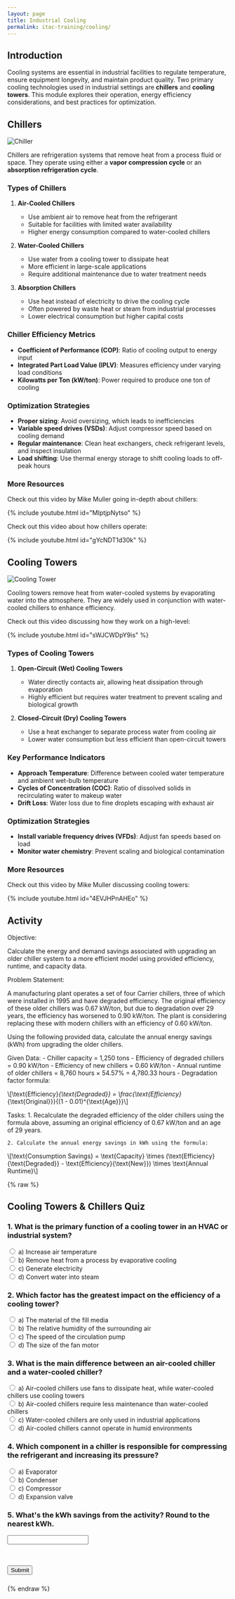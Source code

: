 ```yaml
---
layout: page
title: Industrial Cooling
permalink: itac-training/cooling/
---
```


## Introduction
Cooling systems are essential in industrial facilities to regulate temperature, ensure equipment longevity, and maintain product quality. Two primary cooling technologies used in industrial settings are **chillers** and **cooling towers**. This module explores their operation, energy efficiency considerations, and best practices for optimization.

## Chillers

![Chiller](/assets/chiller.jpg)

Chillers are refrigeration systems that remove heat from a process fluid or space. They operate using either a **vapor compression cycle** or an **absorption refrigeration cycle**.

### Types of Chillers
1. **Air-Cooled Chillers**
   - Use ambient air to remove heat from the refrigerant
   - Suitable for facilities with limited water availability
   - Higher energy consumption compared to water-cooled chillers
   
2. **Water-Cooled Chillers**
   - Use water from a cooling tower to dissipate heat
   - More efficient in large-scale applications
   - Require additional maintenance due to water treatment needs

3. **Absorption Chillers**
   - Use heat instead of electricity to drive the cooling cycle
   - Often powered by waste heat or steam from industrial processes
   - Lower electrical consumption but higher capital costs

### Chiller Efficiency Metrics
- **Coefficient of Performance (COP)**: Ratio of cooling output to energy input
- **Integrated Part Load Value (IPLV)**: Measures efficiency under varying load conditions
- **Kilowatts per Ton (kW/ton)**: Power required to produce one ton of cooling

### Optimization Strategies
- **Proper sizing**: Avoid oversizing, which leads to inefficiencies
- **Variable speed drives (VSDs)**: Adjust compressor speed based on cooling demand
- **Regular maintenance**: Clean heat exchangers, check refrigerant levels, and inspect insulation
- **Load shifting**: Use thermal energy storage to shift cooling loads to off-peak hours

### More Resources

Check out this video by Mike Muller going in-depth about chillers:

{% include youtube.html id="MIptjpNytso" %}

Check out this video about how chillers operate: 

{% include youtube.html id="gYcNDT1d30k" %}

## Cooling Towers

![Cooling Tower](/assets/cooling-tower.jpg)

Cooling towers remove heat from water-cooled systems by evaporating water into the atmosphere. They are widely used in conjunction with water-cooled chillers to enhance efficiency.

Check out this video discussing how they work on a high-level: 

{% include youtube.html id="sWJCWDpY9is" %}

### Types of Cooling Towers
1. **Open-Circuit (Wet) Cooling Towers**
   - Water directly contacts air, allowing heat dissipation through evaporation
   - Highly efficient but requires water treatment to prevent scaling and biological growth

2. **Closed-Circuit (Dry) Cooling Towers**
   - Use a heat exchanger to separate process water from cooling air
   - Lower water consumption but less efficient than open-circuit towers

### Key Performance Indicators
- **Approach Temperature**: Difference between cooled water temperature and ambient wet-bulb temperature
- **Cycles of Concentration (COC)**: Ratio of dissolved solids in recirculating water to makeup water
- **Drift Loss**: Water loss due to fine droplets escaping with exhaust air

### Optimization Strategies
- **Install variable frequency drives (VFDs)**: Adjust fan speeds based on load
- **Monitor water chemistry**: Prevent scaling and biological contamination

### More Resources

Check out this video by Mike Muller discussing cooling towers: 

{% include youtube.html id="4EVJHPnAHEo" %}


## Activity

Objective:

Calculate the energy and demand savings associated with upgrading an older chiller system to a more efficient model using provided efficiency, runtime, and capacity data.

Problem Statement:

A manufacturing plant operates a set of four Carrier chillers, three of which were installed in 1995 and have degraded efficiency. The original efficiency of these older chillers was 0.67 kW/ton, but due to degradation over 29 years, the efficiency has worsened to 0.90 kW/ton. The plant is considering replacing these with modern chillers with an efficiency of 0.60 kW/ton.

Using the following provided data, calculate the annual energy savings (kWh) from upgrading the older chillers.

Given Data:
	- Chiller capacity = 1,250 tons
	- Efficiency of degraded chillers = 0.90 kW/ton
	- Efficiency of new chillers = 0.60 kW/ton
	- Annual runtime of older chillers = 8,760 hours × 54.57% = 4,780.33 hours
	- Degradation factor formula:

\\[\text{Efficiency}_{\text{Degraded}} = \frac{\text{Efficiency}_{\text{Original}}}{(1 - 0.01)^{\text{Age}}}\\]

Tasks:
	1. Recalculate the degraded efficiency of the older chillers using the formula above, assuming an original efficiency of 0.67 kW/ton and an age of 29 years.

	2. Calculate the annual energy savings in kWh using the formula:

\\[\text{Consumption Savings} = \text{Capacity} \times (\text{Efficiency}{\text{Degraded}} - \text{Efficiency}{\text{New}}) \times \text{Annual Runtime}\\]

{% raw %}
<h2>Cooling Towers & Chillers Quiz</h2>

<h3>1. What is the primary function of a cooling tower in an HVAC or industrial system?</h3>
<input type="radio" name="q1" value="a"> a) Increase air temperature<br>
<input type="radio" name="q1" value="b"> b) Remove heat from a process by evaporative cooling<br>
<input type="radio" name="q1" value="c"> c) Generate electricity<br>
<input type="radio" name="q1" value="d"> d) Convert water into steam<br>

<h3>2. Which factor has the greatest impact on the efficiency of a cooling tower?</h3>
<input type="radio" name="q2" value="a"> a) The material of the fill media<br>
<input type="radio" name="q2" value="b"> b) The relative humidity of the surrounding air<br>
<input type="radio" name="q2" value="c"> c) The speed of the circulation pump<br>
<input type="radio" name="q2" value="d"> d) The size of the fan motor<br>

<h3>3. What is the main difference between an air-cooled chiller and a water-cooled chiller?</h3>
<input type="radio" name="q3" value="a"> a) Air-cooled chillers use fans to dissipate heat, while water-cooled chillers use cooling towers<br>
<input type="radio" name="q3" value="b"> b) Air-cooled chillers require less maintenance than water-cooled chillers<br>
<input type="radio" name="q3" value="c"> c) Water-cooled chillers are only used in industrial applications<br>
<input type="radio" name="q3" value="d"> d) Air-cooled chillers cannot operate in humid environments<br>

<h3>4. Which component in a chiller is responsible for compressing the refrigerant and increasing its pressure?</h3>
<input type="radio" name="q4" value="a"> a) Evaporator<br>
<input type="radio" name="q4" value="b"> b) Condenser<br>
<input type="radio" name="q4" value="c"> c) Compressor<br>
<input type="radio" name="q4" value="d"> d) Expansion valve<br>

<h3>5. What's the kWh savings from the activity? Round to the nearest kWh. </h3>
<input type="text" id="q5">


<br><br>
<button onclick="checkAnswers()">Submit</button>

<h3 id="score"></h3>

<script>
    function checkAnswers() {
        let score = 0;

        // Check Question 1 (Cooling Tower Function)
        let q1Answer = document.querySelector('input[name="q1"]:checked');
        if (q1Answer && q1Answer.value === "b") {
            score += 1;
        }

        // Check Question 2 (Cooling Tower Efficiency)
        let q2Answer = document.querySelector('input[name="q2"]:checked');
        if (q2Answer && q2Answer.value === "b") {
            score += 1;
        }

        // Check Question 3 (Air vs Water Chiller)
        let q3Answer = document.querySelector('input[name="q3"]:checked');
        if (q3Answer && q3Answer.value === "a") {
            score += 1;
        }

        // Check Question 4 (Chiller Compressor)
        let q4Answer = document.querySelector('input[name="q4"]:checked');
        if (q4Answer && q4Answer.value === "c") {
            score += 1;
        }

        // Check Question 5 (Solution)
        let q5Answer = document.getElementById('q5').value.trim();
        if (q5Answer === "1772991") {
            score += 1;
        }

        // Display the score
        document.getElementById('score').innerHTML = "Your score: " + score + "/5";
    }
</script>

{% endraw %}